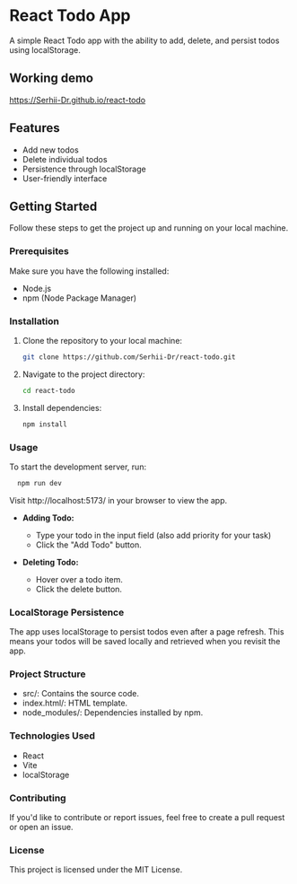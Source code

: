 # React Todo App

A simple React Todo app with the ability to add, delete, and persist todos using localStorage.

## Working demo

https://Serhii-Dr.github.io/react-todo

## Features

- Add new todos
- Delete individual todos
- Persistence through localStorage
- User-friendly interface

## Getting Started

Follow these steps to get the project up and running on your local machine.

### Prerequisites

Make sure you have the following installed:

- Node.js
- npm (Node Package Manager)

### Installation

1. Clone the repository to your local machine:

    ```bash
    git clone https://github.com/Serhii-Dr/react-todo.git
    ```

2. Navigate to the project directory:

    ```bash
    cd react-todo
    ```

3. Install dependencies:

    ```bash
    npm install
    ```

### Usage

To start the development server, run:

  ```bash
    npm run dev
  ```
Visit http://localhost:5173/ in your browser to view the app.

- **Adding Todo:**
  - Type your todo in the input field (also add priority for your task)
  - Click the "Add Todo" button.

- **Deleting Todo:**
  - Hover over a todo item.
  - Click the delete button.

### LocalStorage Persistence
The app uses localStorage to persist todos even after a page refresh. This means your todos will be saved locally and retrieved when you revisit the app.

### Project Structure
  - src/: Contains the source code.
  - index.html/: HTML template.
  - node_modules/: Dependencies installed by npm.

### Technologies Used
 - React
 - Vite
 - localStorage

### Contributing
If you'd like to contribute or report issues, feel free to create a pull request or open an issue.

### License
This project is licensed under the MIT License.